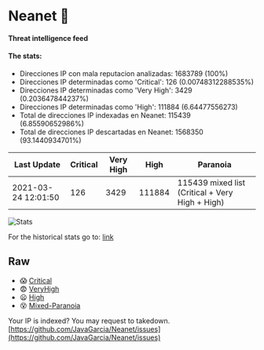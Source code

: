 # Neanet :hocho:
#### Threat intelligence feed
#### The stats:

- Direcciones IP con mala reputacion analizadas: 1683789 (100%)
- Direcciones IP determinadas como 'Critical':  126 (0.00748312288535%)
- Direcciones IP determinadas como 'Very High':  3429 (0.203647844237%)
- Direcciones IP determinadas como 'High':  111884 (6.64477556273)
- Total de direcciones IP indexadas en Neanet:  115439 (6.85590652986%)
- Total de direcciones IP descartadas en Neanet:  1568350 (93.1440934701%)

| Last Update | Critical | Very High | High | Paranoia |
| --- | --- | --- | --- | --- |
| 2021-03-24 12:01:50 | 126 | 3429 | 111884 | 115439 mixed list (Critical + Very High + High)|

![Stats](https://docs.google.com/spreadsheets/d/e/2PACX-1vSnaNMIXVabIpDJjufMlzH7poXnshF3mgd8Is1g9ytUEzVsP5my4Trn8f-xkoLLQ38xpL3HtmUexLo6/pubchart?oid=501124687&format=image)

For the historical stats go to: [link](/stats.csv)
## Raw
- :scream: [Critical](https://raw.githubusercontent.com/JavaGarcia/Neanet/master/blacklists/neanet_critical.txt)
- :fearful: [VeryHigh](https://raw.githubusercontent.com/JavaGarcia/Neanet/master/blacklists/neanet_veryHigh.txtt)
- :frowning: [High](https://raw.githubusercontent.com/JavaGarcia/Neanet/master/blacklists/neanet_high.txt)
- :dizzy_face: [Mixed-Paranoia](https://raw.githubusercontent.com/JavaGarcia/Neanet/master/blacklists/neanet_all.txt)


Your IP is indexed? You may request to takedown. [https://github.com/JavaGarcia/Neanet/issues](https://github.com/JavaGarcia/Neanet/issues)
































































































































































































































































































































































































































































































































































































































































































































































































































































































































































































































































































































































































































































































































































































































































































































































































































































































































































































































































































































































































































































































































































































































































































































































































































































































































































































































































































































































































































































































































































































































































































































































































































































































































































































































































































































































































































































































































































































































































































































































































































































































































































































































































































































































































































































































































































































































































































































































































































































































































































































































































































































































































































































































